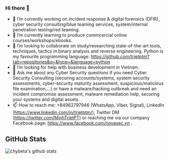 ### Hi there 👋

- 🔭 I’m currently working on incident response & digital forensics (DFIR), cyber security consulting/blue teaming services, system/internal penetration testing/red teaming.
- 🌱 I’m currently learning to produce commcercial online courses/workshops/ebooks.
- 👯 I’m looking to collaborate on study/researching state-of-the-art tools, techniques, tactics in binary analysis and reverse engineering. Python is my favourite programming language: <https://github.com/trietptm?tab=repositories&q=&type=&language=python>
- 🤔 I’m looking for help with business development in Vietnam.
- 💬 Ask me about any Cyber Security questions if you need Cyber Security Consulting (securing accounts/systems, system security assessments, cyber-security maturity assessment, suspicious/malicious file examination,...) or have a malware/hacking outbreak and need an incident compromise assessment, malware remediation help, securing your systems and digital assets.
- 📫 How to reach me: +84962797946 (WhatsApp, Viber, Signal), LinkedIn (https://www.linkedin.com/in/trietptm/), Twitter DM (https://twitter.com/MinhTrietPT) or reaching me via our company Facebook page: https://www.facebook.com/novasec.vn .

## GitHub Stats 
![chybeta's github stats](https://github-readme-stats.vercel.app/api?username=trietptm&count_private=true&show_icons=true)

<!--
**trietptm/trietptm** is a ✨ _special_ ✨ repository because its `README.md` (this file) appears on your GitHub profile.

Here are some ideas to get you started:

- 🔭 I’m currently working on ...
- 🌱 I’m currently learning ...
- 👯 I’m looking to collaborate on ...
- 🤔 I’m looking for help with ...
- 💬 Ask me about ...
- 📫 How to reach me: ...
- 😄 Pronouns: ...
- ⚡ Fun fact: ...
-->
